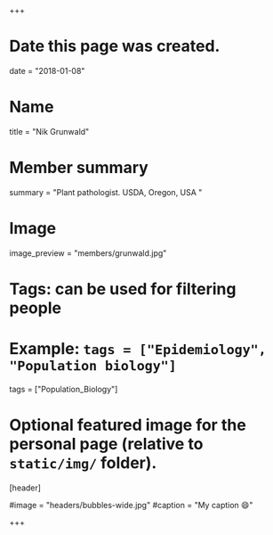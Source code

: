 +++
# Date this page was created.
date = "2018-01-08"

# Name
title = "Nik Grunwald"

# Member summary
summary = "Plant pathologist. USDA, Oregon, USA "

# Image
image_preview = "members/grunwald.jpg"

# Tags: can be used for filtering people
# Example: `tags = ["Epidemiology", "Population biology"]`
tags = ["Population_Biology"]

# Optional featured image for the personal page (relative to `static/img/` folder).
[header]

#image = "headers/bubbles-wide.jpg"
#caption = "My caption :smile:"

+++
